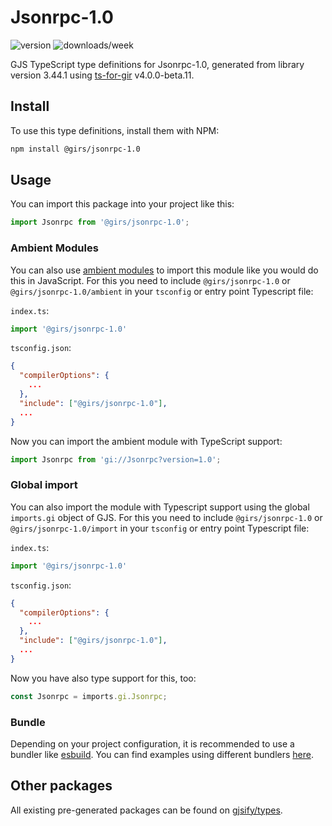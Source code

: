 
# Jsonrpc-1.0

![version](https://img.shields.io/npm/v/@girs/jsonrpc-1.0)
![downloads/week](https://img.shields.io/npm/dw/@girs/jsonrpc-1.0)


GJS TypeScript type definitions for Jsonrpc-1.0, generated from library version 3.44.1 using [ts-for-gir](https://github.com/gjsify/ts-for-gir) v4.0.0-beta.11.


## Install

To use this type definitions, install them with NPM:
```bash
npm install @girs/jsonrpc-1.0
```

## Usage

You can import this package into your project like this:
```ts
import Jsonrpc from '@girs/jsonrpc-1.0';
```

### Ambient Modules

You can also use [ambient modules](https://github.com/gjsify/ts-for-gir/tree/main/packages/cli#ambient-modules) to import this module like you would do this in JavaScript.
For this you need to include `@girs/jsonrpc-1.0` or `@girs/jsonrpc-1.0/ambient` in your `tsconfig` or entry point Typescript file:

`index.ts`:
```ts
import '@girs/jsonrpc-1.0'
```

`tsconfig.json`:
```json
{
  "compilerOptions": {
    ...
  },
  "include": ["@girs/jsonrpc-1.0"],
  ...
}
```

Now you can import the ambient module with TypeScript support: 

```ts
import Jsonrpc from 'gi://Jsonrpc?version=1.0';
```

### Global import

You can also import the module with Typescript support using the global `imports.gi` object of GJS.
For this you need to include `@girs/jsonrpc-1.0` or `@girs/jsonrpc-1.0/import` in your `tsconfig` or entry point Typescript file:

`index.ts`:
```ts
import '@girs/jsonrpc-1.0'
```

`tsconfig.json`:
```json
{
  "compilerOptions": {
    ...
  },
  "include": ["@girs/jsonrpc-1.0"],
  ...
}
```

Now you have also type support for this, too:

```ts
const Jsonrpc = imports.gi.Jsonrpc;
```

### Bundle

Depending on your project configuration, it is recommended to use a bundler like [esbuild](https://esbuild.github.io/). You can find examples using different bundlers [here](https://github.com/gjsify/ts-for-gir/tree/main/examples).

## Other packages

All existing pre-generated packages can be found on [gjsify/types](https://github.com/gjsify/types).

